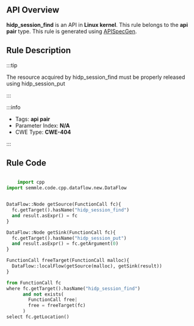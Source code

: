 ---
---


## API Overview
**hidp_session_find** is an API in **Linux kernel**. This rule belongs to the **api pair** type. This rule is generated using [APISpecGen](../../tools/APISpecGen).
## Rule Description

:::tip

The resource acquired by hidp_session_find must be properly released using hidp_session_put

:::

:::info

- Tags: **api pair**
- Parameter Index: **N/A**
- CWE Type: **CWE-404**

:::

## Rule Code
```python

    import cpp
import semmle.code.cpp.dataflow.new.DataFlow


DataFlow::Node getSource(FunctionCall fc){
  fc.getTarget().hasName("hidp_session_find")
  and result.asExpr() = fc
}

DataFlow::Node getSink(FunctionCall fc){
  fc.getTarget().hasName("hidp_session_put")
  and result.asExpr() = fc.getArgument(0)
}

FunctionCall freeTarget(FunctionCall malloc){
  DataFlow::localFlow(getSource(malloc), getSink(result))
}

from FunctionCall fc
where fc.getTarget().hasName("hidp_session_find")
      and not exists(
        FunctionCall free| 
        free = freeTarget(fc)
      )
select fc.getLocation()

    
```